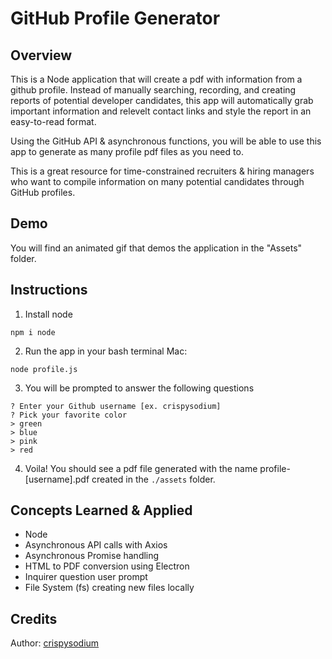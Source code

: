 # GitHub Profile Generator

## Overview
This is a Node application that will create a pdf with information from a github profile. Instead of manually searching, recording, and creating reports of potential developer candidates, this app will automatically grab important information and relevelt contact links and style the report in an easy-to-read format. 

Using the GitHub API & asynchronous functions, you will be able to use this app to generate as many profile pdf files as you need to. 

This is a great resource for time-constrained recruiters & hiring managers who want to compile information on many potential candidates through GitHub profiles. 

## Demo
You will find an animated gif that demos the application in the "Assets" folder.

## Instructions
1. Install node 
```
npm i node
```
2. Run the app in your bash terminal
Mac:
``` 
node profile.js
```
3. You will be prompted to answer the following questions
```
? Enter your Github username [ex. crispysodium]
? Pick your favorite color
> green
> blue
> pink
> red
```
4. Voila! You should see a pdf file generated with the name profile-[username].pdf created in the `./assets` folder.
 

## Concepts Learned & Applied
* Node
* Asynchronous API calls with Axios
* Asynchronous Promise handling
* HTML to PDF conversion using Electron
* Inquirer question user prompt
* File System (fs) creating new files locally

## Credits
Author: [crispysodium](https://github.com/crispysodium)